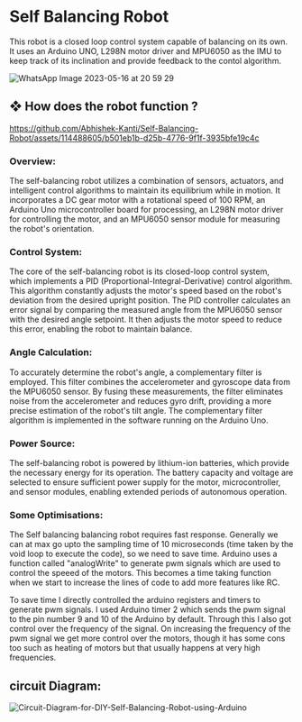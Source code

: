 
# Self Balancing Robot

This robot is a closed loop control system capable of balancing on its own. It uses an Arduino UNO, L298N motor driver and MPU6050 as the IMU to keep track of its inclination and provide feedback to the contol algorithm.


![WhatsApp Image 2023-05-16 at 20 59 29](https://github.com/Abhishek-Kanti/Self-Balancing-Robot/assets/114488605/7414491b-8554-469a-ba67-d906eef4d916)


## ❖ How does the robot function ?

https://github.com/Abhishek-Kanti/Self-Balancing-Robot/assets/114488605/b501eb1b-d25b-4776-9f1f-3935bfe19c4c


### Overview:
The self-balancing robot utilizes a combination of sensors, actuators, and intelligent control algorithms to maintain its equilibrium while in motion. It incorporates a DC gear motor with a rotational speed of 100 RPM, an Arduino Uno microcontroller board for processing, an L298N motor driver for controlling the motor, and an MPU6050 sensor module for measuring the robot's orientation.

### Control System:
The core of the self-balancing robot is its closed-loop control system, which implements a PID (Proportional-Integral-Derivative) control algorithm. This algorithm constantly adjusts the motor's speed based on the robot's deviation from the desired upright position. The PID controller calculates an error signal by comparing the measured angle from the MPU6050 sensor with the desired angle setpoint. It then adjusts the motor speed to reduce this error, enabling the robot to maintain balance.

### Angle Calculation:
To accurately determine the robot's angle, a complementary filter is employed. This filter combines the accelerometer and gyroscope data from the MPU6050 sensor. By fusing these measurements, the filter eliminates noise from the accelerometer and reduces gyro drift, providing a more precise estimation of the robot's tilt angle. The complementary filter algorithm is implemented in the software running on the Arduino Uno.

### Power Source:
The self-balancing robot is powered by lithium-ion batteries, which provide the necessary energy for its operation. The battery capacity and voltage are selected to ensure sufficient power supply for the motor, microcontroller, and sensor modules, enabling extended periods of autonomous operation.

### Some Optimisations:
The Self balancing balancing robot requires fast response. Generally we can at max go upto the sampling time of 10 microseconds (time taken by the void loop to execute the code), so we need to save time. Arduino uses a function called "analogWrite" to generate pwm signals which are used to control the speeed of the motors. This becomes a time taking function when we start to increase the lines of code to add more features like RC. 

To save time I directly controlled the arduino registers and timers to generate pwm signals. I used Arduino timer 2 which sends the pwm signal to the pin number 9 and 10 of the Arduino by default. Through this I also got control over the frequency of the signal. On increasing the frequency of the pwm signal we get more control over the motors, though it has some cons too such as heating of motors but that usually happens at very high frequencies.

## circuit Diagram:

![Circuit-Diagram-for-DIY-Self-Balancing-Robot-using-Arduino](https://github.com/Abhishek-Kanti/Self-Balancing-Robot/assets/114488605/ed9ff5af-5fbd-481c-88ec-1b16bd34e29a)

